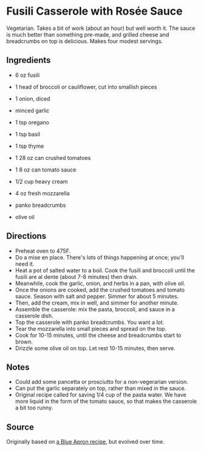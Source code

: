 # Fusili Casserole with Rosée Sauce

Vegetarian.
Takes a bit of work (about an hour) but well worth it.
The sauce is much better than something pre-made, and grilled
cheese and breadcrumbs on top is delicious.
Makes four modest servings.

## Ingredients

* 6 oz fusili
* 1 head of broccoli or cauliflower, cut into smallish pieces

* 1 onion, diced
* minced garlic
* 1 tsp oregano
* 1 tsp basil
* 1 tsp thyme
* 1 28 oz can crushed tomatoes
* 1 8 oz can tomato sauce
* 1/2 cup heavy cream

* 4 oz fresh mozzarella
* panko breadcrumbs
* olive oil

## Directions

* Preheat oven to 475F.
* Do a mise en place. There's lots of things happening at once;
  you'll need it.
* Heat a pot of salted water to a boil. Cook the fusili and broccoli
  until the fusili are al dente (about 7-8 minutes) then drain.
* Meanwhile, cook the garlic, onion, and herbs in a pan, with olive
  oil.
* Once the onions are cooked, add the crushed tomatoes and tomato
  sauce. Season with salt and pepper. Simmer for about 5 minutes.
* Then, add the cream, mix in well, and simmer for another minute.
* Assemble the casserole: mix the pasta, broccoli, and sauce in a
  casserole dish.
* Top the casserole with panko breadcrumbs. You want a lot.
* Tear the mozzarella into small pieces and spread on the top.
* Cook for 10-15 minutes, until the cheese and breadcrumbs start to
  brown.
* Drizzle some olive oil on top. Let rest 10-15 minutes, then serve.

## Notes

* Could add some pancetta or prosciutto for a non-vegerarian version.
* Can put the garlic separately on top, rather than mixed in the sauce.
* Original recipe called for saving 1/4 cup of the pasta water.
  We have more liquid in the form of the tomato sauce, so that makes
  the casserole a bit too runny.

## Source

Originally based on [a Blue Apron recipe](https://www.blueapron.com/recipes/baked-ditali-creamy-tomato-sauce-with-broccoli-garlic-breadcrumbs), but evolved over time.

